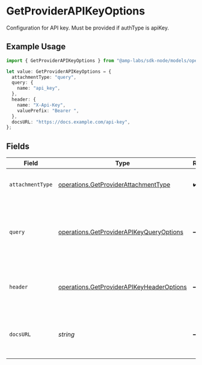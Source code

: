 # GetProviderAPIKeyOptions

Configuration for API key. Must be provided if authType is apiKey.

## Example Usage

```typescript
import { GetProviderAPIKeyOptions } from "@amp-labs/sdk-node/models/operations";

let value: GetProviderAPIKeyOptions = {
  attachmentType: "query",
  query: {
    name: "api_key",
  },
  header: {
    name: "X-Api-Key",
    valuePrefix: "Bearer ",
  },
  docsURL: "https://docs.example.com/api-key",
};
```

## Fields

| Field                                                                                                  | Type                                                                                                   | Required                                                                                               | Description                                                                                            | Example                                                                                                |
| ------------------------------------------------------------------------------------------------------ | ------------------------------------------------------------------------------------------------------ | ------------------------------------------------------------------------------------------------------ | ------------------------------------------------------------------------------------------------------ | ------------------------------------------------------------------------------------------------------ |
| `attachmentType`                                                                                       | [operations.GetProviderAttachmentType](../../models/operations/getproviderattachmenttype.md)           | :heavy_check_mark:                                                                                     | How the API key should be attached to requests.                                                        |                                                                                                        |
| `query`                                                                                                | [operations.GetProviderAPIKeyQueryOptions](../../models/operations/getproviderapikeyqueryoptions.md)   | :heavy_minus_sign:                                                                                     | Configuration for API key in query parameter. Must be provided if type is in-query.                    |                                                                                                        |
| `header`                                                                                               | [operations.GetProviderAPIKeyHeaderOptions](../../models/operations/getproviderapikeyheaderoptions.md) | :heavy_minus_sign:                                                                                     | Configuration for API key in header. Must be provided if type is in-header.                            |                                                                                                        |
| `docsURL`                                                                                              | *string*                                                                                               | :heavy_minus_sign:                                                                                     | URL with more information about how to get or use an API key.                                          | https://docs.example.com/api-key                                                                       |